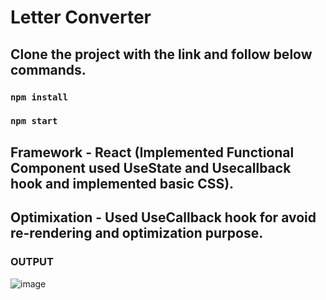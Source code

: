 # Letter Converter 
## Clone the project with the link and follow below commands.
### `npm install`
### `npm start`

## Framework - React (Implemented Functional Component used UseState and Usecallback hook and implemented basic CSS).
## Optimixation - Used UseCallback hook for avoid re-rendering and optimization purpose.

### OUTPUT
![image](https://github.com/radhathakare/LetterConverter/assets/67684749/04ae0ed8-b531-45d2-b645-99f2bc85f9eb)



